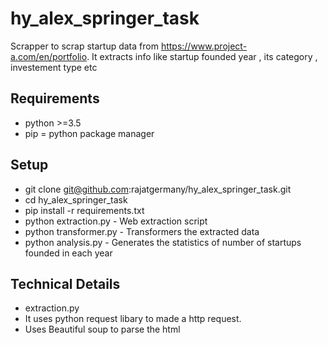 # hy_alex_springer_task
Scrapper to scrap startup data from https://www.project-a.com/en/portfolio. 
It extracts info like startup founded year , its category , investement type etc

## Requirements
- python >=3.5
- pip = python package manager

## Setup
- git clone git@github.com:rajatgermany/hy_alex_springer_task.git
- cd hy_alex_springer_task
- pip install -r requirements.txt
- python extraction.py -  Web extraction script
- python transformer.py -  Transformers the extracted data
- python analysis.py - Generates the statistics of number of startups founded in each year


## Technical Details
 - extraction.py 
  - It uses python request libary to made a http request. 
  - Uses Beautiful soup to parse the html

